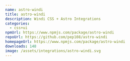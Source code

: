 ```yaml
---
name: astro-windi
title: astro-windi
description: Windi CSS + Astro Integrations
categories:
  - css+ui
npmUrl: https://www.npmjs.com/package/astro-windi
repoUrl: https://github.com/pep108/astro-windi
homepageUrl: https://www.npmjs.com/package/astro-windi
downloads: 148
image: /assets/integrations/astro-windi.svg
---
```

